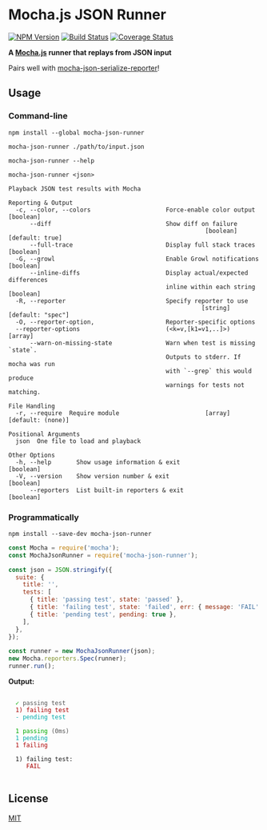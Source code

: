 # Mocha.js JSON Runner

[![NPM Version](https://img.shields.io/npm/v/mocha-json-runner.svg)](https://www.npmjs.com/package/mocha-json-runner)
[![Build Status](https://github.com/plasticrake/mocha-json-runner/actions/workflows/ci.yml/badge.svg?branch=master)](https://github.com/plasticrake/mocha-json-runner/actions/workflows/ci.yml?query=branch%3Amaster)
[![Coverage Status](https://coveralls.io/repos/github/plasticrake/mocha-json-runner/badge.svg?branch=master)](https://coveralls.io/github/plasticrake/mocha-json-runner?branch=master)

**A [Mocha.js](https://mochajs.org/) runner that replays from JSON input**

Pairs well with [mocha-json-serialize-reporter](https://github.com/plasticrake/mocha-json-serialize-reporter)!

## Usage

### Command-line

```shell
npm install --global mocha-json-runner
```

```shell
mocha-json-runner ./path/to/input.json
```

```shell
mocha-json-runner --help
```

```text
mocha-json-runner <json>

Playback JSON test results with Mocha

Reporting & Output
  -c, --color, --colors                     Force-enable color output  [boolean]
      --diff                                Show diff on failure
                                                       [boolean] [default: true]
      --full-trace                          Display full stack traces  [boolean]
  -G, --growl                               Enable Growl notifications [boolean]
      --inline-diffs                        Display actual/expected differences
                                            inline within each string  [boolean]
  -R, --reporter                            Specify reporter to use
                                                      [string] [default: "spec"]
  -O, --reporter-option,                    Reporter-specific options
  --reporter-options                        (<k=v,[k1=v1,..]>)           [array]
      --warn-on-missing-state               Warn when test is missing `state`.
                                            Outputs to stderr. If mocha was run
                                            with `--grep` this would produce
                                            warnings for tests not matching.

File Handling
  -r, --require  Require module                        [array] [default: (none)]

Positional Arguments
  json  One file to load and playback

Other Options
  -h, --help       Show usage information & exit                       [boolean]
  -V, --version    Show version number & exit                          [boolean]
      --reporters  List built-in reporters & exit                      [boolean]
```

### Programmatically

```shell
npm install --save-dev mocha-json-runner
```

```js
const Mocha = require('mocha');
const MochaJsonRunner = require('mocha-json-runner');

const json = JSON.stringify({
  suite: {
    title: '',
    tests: [
      { title: 'passing test', state: 'passed' },
      { title: 'failing test', state: 'failed', err: { message: 'FAIL' } },
      { title: 'pending test', pending: true },
    ],
  },
});

const runner = new MochaJsonRunner(json);
new Mocha.reporters.Spec(runner);
runner.run();
```

**Output:**

<!-- markdownlint-disable MD033 -->
<pre>
<code>
<span style="color:#0A0">  ✓</span><span style="color:#555"> passing test</span>
<span style="color:#A00">  1) failing test</span>
<span style="color:#0AA">  - pending test</span>

<span style="color:#5F5"> </span><span style="color:#0A0"> 1 passing</span><span style="color:#555"> (0ms)</span>
<span style="color:#0AA"> </span><span style="color:#0AA"> 1 pending</span>
<span style="color:#A00">  1 failing</span>

<span>  1) failing test:</span>
<span style="color:#A00">     FAIL</span><span style="color:#555"></span>
</code>
</pre>
<!-- markdownlint-enable MD033 -->

## License

[MIT](LICENSE)
